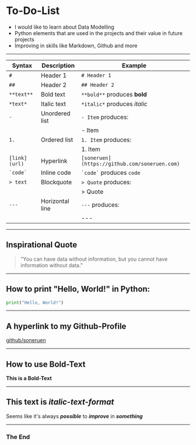 # To-Do-List
- I would like to learn about Data Modelling
- Python elements that are used in the projects and their value in future projects
- Improving in skills like Markdown, Github and more

---

| Syntax          | Description         | Example                   |
|------------------|---------------------|---------------------------|
| `#`             | Header 1           | `# Header 1`             |
| `##`            | Header 2           | `## Header 2`            |
| `**text**`      | Bold text          | `**bold**` produces **bold** |
| `*text*`        | Italic text        | `*italic*` produces *italic* |
| `-`             | Unordered list     | `- Item` produces:        |
|                  |                     | - Item                   |
| `1.`            | Ordered list       | `1. Item` produces:       |
|                  |                     | 1. Item                  |
| `[link](url)`   | Hyperlink          | `[soneruen](https://github.com/soneruen.com)` |
| `` `code` ``    | Inline code        | `` `code` `` produces `code` |
| `> text`        | Blockquote         | `> Quote` produces:       |
|                  |                     | > Quote                  |
| `---`           | Horizontal line    | `---` produces:           |
|                  |                     | ---                       |

---
## Inspirational Quote
> "You can have data without information, but you cannot have information without data."  

---

## How to print "Hello, World!" in Python:
```python
print("Hello, World!")
```
---

## A hyperlink to my Github-Profile
[github/soneruen](https://github.com/soneruen)

---

## How to use **Bold-Text**
**This is a Bold-Text**

---

## This text is ***italic-text-format*** 
Seems like it's always ***possible*** to ***improve*** in ***something***

---

### The End
